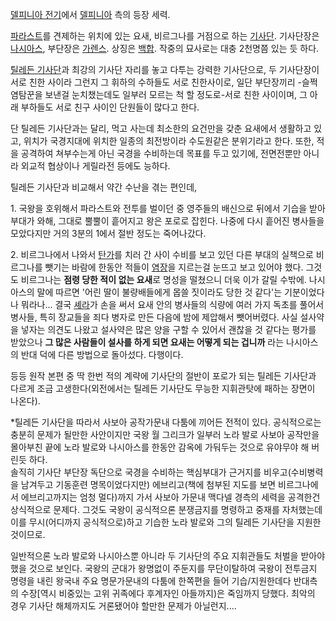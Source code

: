 [델피니아 전기](%EB%8D%B8%ED%94%BC%EB%8B%88%EC%95%84%20%EC%A0%84%EA%B8%B0.md)에서
[델피니아](%EB%8D%B8%ED%94%BC%EB%8B%88%EC%95%84.md) 측의 등장 세력.

[파라스트](%ED%8C%8C%EB%9D%BC%EC%8A%A4%ED%8A%B8.md)를 견제하는 위치에 있는 요새, 비르그나를 거점으로
하는 [기사단](%EA%B8%B0%EC%82%AC%EB%8B%A8.md). 기사단장은
[나시아스](%EB%82%98%EC%8B%9C%EC%95%84%EC%8A%A4.md), 부단장은
[가렌스](%EA%B0%80%EB%A0%8C%EC%8A%A4.md). 상징은 [백합](%EB%B0%B1%ED%95%A9.md).
작중의 묘사로는 대충 2천명쯤 있는 듯 하다.

[틸레든 기사단](%ED%8B%B8%EB%A0%88%EB%93%A0%20%EA%B8%B0%EC%82%AC%EB%8B%A8.md)과
최강의 기사단 자리를 놓고 다투는 강력한 기사단으로, 두 기사단장이 서로 친한 사이라 그런지 그 휘하의 수하들도 서로 친한사이로, 일단
부단장끼리 -슬쩍 염탐꾼을 보낸걸 눈치챘는데도 일부러 모르는 척 할 정도로-서로 친한 사이이며, 그 아래 부하들도 서로 친구 사이인 단원들이
많다고 한다.

단 틸레든 기사단과는 달리, 먹고 사는데 최소한의 요건만을 갖춘 요새에서 생활하고 있고, 위치가 국경지대에 위치한 일종의 최전방이라
수도원같은 분위기라고 한다. 또한, 적을 공격하여 쳐부수는게 아닌 국경을 수비하는데 목표를 두고 있기에, 전면전뿐만 아니라 외교적 협상이나
게릴라전 등에도 능하다.  

틸레든 기사단과 비교해서 약간 수난을 겪는 편인데,  

1\. 국왕을 호위해서 파라스트와 전투를 벌이던 중 영주들의 배신으로 뒤에서 기습을 받아 부대가 와해, 그대로 뿔뿔이 흩어지고 왕은 포로로
잡힌다. 나중에 다시 흩어진 병사들을 모았다지만 거의 3분의 1에서 절반 정도는 죽어나갔다.  

2\. 비르그나에서 나와서 [탄가](%ED%83%84%EA%B0%80.md)를 치러 간 사이 수비를 보고 있던 다른 부대의 실책으로
비르그나를 뺏기는 바람에 한동안 적들이 [염장](%EC%97%BC%EC%9E%A5.md)을 지르는걸 눈뜨고 보고 있어야 했다. 그것도
비르그나는 **점령 당한 적이 없는 요새**로 명성을 떨쳤으니 더욱 이가 갈릴 수밖에. 나시아스의 말에 따르면 '어린 딸이 불량배들에게 몹쓸
짓이라도 당한 것 같다'는 기분이었다나 뭐라나... 결국 [셰라](%EC%85%B0%EB%9D%BC.md)가 손을 써서 요새 안의
병사들의 식량에 여러 가지 독초를 풀어서 병사들, 특히 장교들을 죄다 병자로 만든 다음에 밤에 제압해서 뺏어버렸다. 사실 설사약을 넣자는
의견도 나왔고 설사약은 많은 양을 구할 수 있어서 괜찮을 것 같다는 평가를 받았으나 **그 많은 사람들이 설사를 하게 되면 요새는 어떻게
되는 겁니까** 라는 나시아스의 반대 덕에 다른 방법으로 돌아섰다. 다행이다.

등등 원작 본편 중 딱 한번 적의 계략에 기사단의 절반이 포로가 되는 틸레든 기사단과 다르게 조금 고생한다(외전에서는 틸레든 기사단도 무능한
지휘관탓에 패하는 장면이 나온다).  

*틸레든 기사단을 따라서 사보아 공작가문내 다툼에 끼어든 전적이 있다. 공식적으로는 충분히 문제가 될만한 사안이지만 국왕 월 그리크가 일부러 노라 발로 사보아 공작만을 몰아부친 끝에 노라 발로와 나시아스를 한동안 감옥에 가둬두는 것으로 유야무야 해 버린듯 하다.  
솔직히 기사단 부단장 독단으로 국경을 수비하는 핵심부대가 근거지를 비우고(수비병력을 남겨두고 기동훈련 명목이었다지만) 에브리고(책에 첨부된
지도를 보면 비르그나에서 에브리고까지는 엄청 멀다)까지 가서 사보아 가문내 맥다넬 경측의 세력을 공격한건 상식적으로 문제다. 그것도 국왕이
공식적으론 분쟁금지를 명령하고 중재를 자처했는데 이를 무시(어디까지 공식적으로)하고 기습한 노라 발로와 그의 틸레든 기사단을 지원한
것이므로.

일반적으론 노라 발로와 나시아스뿐 아니라 두 기사단의 주요 지휘관들도 처벌을 받아야 했을 것으로 보인다. 국왕의 군대가 왕명없이 주둔지를
무단이탈하여 국왕이 전투금지 명령을 내린 왕국내 주요 명문가문내의 다툼에 한쪽편을 들어 기습/지원한데다 반대측의 수장[역시 비중있는 고위
귀족에다 후계자인 아들까지)은 죽임까지 당했다. 최악의 경우 기사단 해체까지도 거론됐어야 할만한 문제가 아닐런지....  

